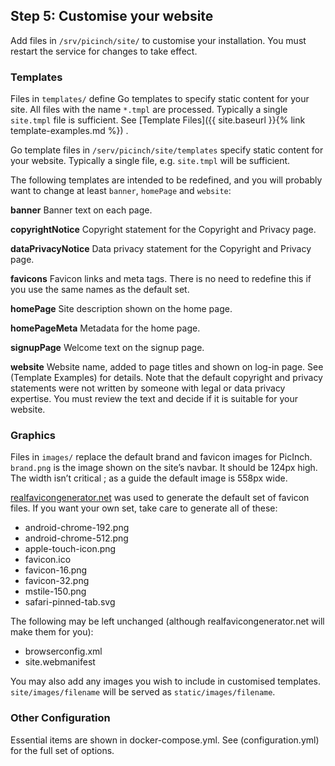 ## Step 5: Customise your website
Add files in `/srv/picinch/site/` to customise your installation. You must restart the service for changes to take effect.
### Templates
Files in `templates/` define Go templates to specify static content for your site. All files with the name `*.tmpl` are processed. Typically a single `site.tmpl` file is sufficient. See [Template Files]({{ site.baseurl }}{% link template-examples.md %})
.

Go template files in `/serv/picinch/site/templates` specify static content for your website. Typically a single file, e.g. `site.tmpl` will be sufficient.

The following templates are intended to be redefined, and you will probably want to change at least `banner`, `homePage` and `website`:

**banner** Banner text on each page.

**copyrightNotice** Copyright statement for the Copyright and Privacy page.

**dataPrivacyNotice** Data privacy statement for the Copyright and Privacy page.

**favicons** Favicon links and meta tags. There is no need to redefine this if you use the same names as the default set.

**homePage** Site description shown on the home page.

**homePageMeta** Metadata for the home page.

**signupPage** Welcome text on the signup page.

**website** Website name, added to page titles and shown on log-in page.
See (Template Examples) for details.
Note that the default copyright and privacy statements were not written by someone with legal or data privacy expertise. You must review the text and decide if it is suitable for your website.  
### Graphics
Files in `images/` replace the default brand and favicon images for PicInch.
`brand.png` is the image shown on the site’s navbar. It should be 124px high. The width isn’t critical ; as a guide the default image is 558px wide.

[realfavicongenerator.net][1] was used to generate the default set of favicon files. If you want your own set, take care to generate all of these:
- android-chrome-192.png
- android-chrome-512.png
- apple-touch-icon.png
- favicon.ico
- favicon-16.png
- favicon-32.png
- mstile-150.png
- safari-pinned-tab.svg

The following may be left unchanged (although realfavicongenerator.net will make them for you):
- browserconfig.xml
- site.webmanifest

You may also add any images you wish to include in customised templates. `site/images/filename` will be served as `static/images/filename`.

### Other Configuration
Essential items are shown in docker-compose.yml. See (configuration.yml)  for the full set of options.

[1]:	https://realfavicongenerator.net